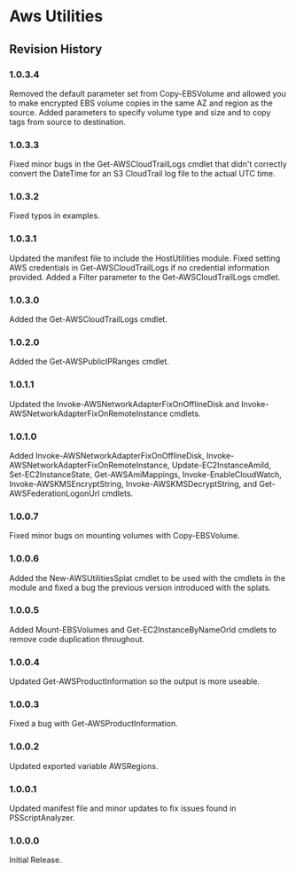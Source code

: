 # Aws Utilities

## Revision History

### 1.0.3.4
Removed the default parameter set from Copy-EBSVolume and allowed you to make encrypted EBS volume copies in the same AZ and region as the source. Added parameters to specify volume type and size and to copy tags from source to destination.

### 1.0.3.3
Fixed minor bugs in the Get-AWSCloudTrailLogs cmdlet that didn't correctly convert the DateTime for an S3 CloudTrail log file to the actual UTC time.

### 1.0.3.2
Fixed typos in examples.

### 1.0.3.1
Updated the manifest file to include the HostUtilities module. Fixed setting AWS credentials in Get-AWSCloudTrailLogs if no credential information provided. Added a Filter parameter to the Get-AWSCloudTrailLogs cmdlet.

### 1.0.3.0
Added the Get-AWSCloudTrailLogs cmdlet.

### 1.0.2.0
Added the Get-AWSPublicIPRanges cmdlet.

### 1.0.1.1
Updated the Invoke-AWSNetworkAdapterFixOnOfflineDisk and Invoke-AWSNetworkAdapterFixOnRemoteInstance cmdlets.

### 1.0.1.0
Added Invoke-AWSNetworkAdapterFixOnOfflineDisk, Invoke-AWSNetworkAdapterFixOnRemoteInstance, Update-EC2InstanceAmiId, Set-EC2InstanceState, Get-AWSAmiMappings, Invoke-EnableCloudWatch, Invoke-AWSKMSEncryptString, Invoke-AWSKMSDecryptString, and Get-AWSFederationLogonUrl cmdlets.

### 1.0.0.7
Fixed minor bugs on mounting volumes with Copy-EBSVolume.

### 1.0.0.6
Added the New-AWSUtilitiesSplat cmdlet to be used with the cmdlets in the module and fixed a bug the previous version introduced with the splats.

### 1.0.0.5
Added Mount-EBSVolumes and Get-EC2InstanceByNameOrId cmdlets to remove code duplication throughout.

### 1.0.0.4
Updated Get-AWSProductInformation so the output is more useable.

### 1.0.0.3
Fixed a bug with Get-AWSProductInformation.

### 1.0.0.2
Updated exported variable AWSRegions.

### 1.0.0.1
Updated manifest file and minor updates to fix issues found in PSScriptAnalyzer.

### 1.0.0.0
Initial Release.